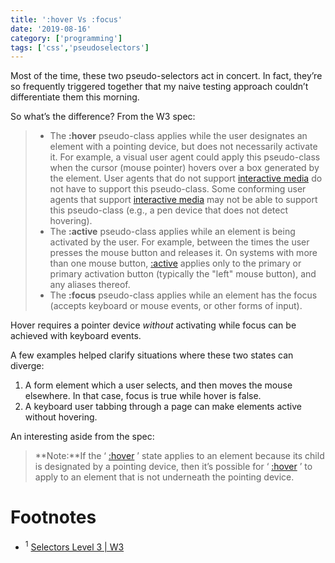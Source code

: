 ```yaml
---
title: ':hover Vs :focus'
date: '2019-08-16'
category: ['programming']
tags: ['css','pseudoselectors']
---
```


Most of the time, these two pseudo-selectors act in concert. In fact, they’re so frequently triggered together that my naive testing approach couldn’t differentiate them this morning.

So what’s the difference? From the W3 spec:

> * The **:hover** pseudo-class applies while the user designates an element with a pointing device, but does not necessarily activate it. For example, a visual user agent could apply this pseudo-class when the cursor (mouse pointer) hovers over a box generated by the element. User agents that do not support [interactive media](https://www.w3.org/TR/CSS21/media.html#interactive-media-group) do not have to support this pseudo-class. Some conforming user agents that support [interactive media](https://www.w3.org/TR/CSS21/media.html#interactive-media-group) may not be able to support this pseudo-class (e.g., a pen device that does not detect hovering).
> * The **:active** pseudo-class applies while an element is being activated by the user. For example, between the times the user presses the mouse button and releases it. On systems with more than one mouse button, [:active](https://www.w3.org/TR/selectors-3/#sel-active) applies only to the primary or primary activation button (typically the "left" mouse button), and any aliases thereof.
> * The **:focus** pseudo-class applies while an element has the focus (accepts keyboard or mouse events, or other forms of input).

Hover requires a pointer device _without_ activating while focus can be achieved with keyboard events.

A few examples helped clarify situations where these two states can diverge:
1. A form element which a user selects, and then moves the mouse elsewhere. In that case, focus is true while hover is false.
2. A keyboard user tabbing through a page can make elements active without hovering.

An interesting aside from the spec:
> **Note:**If the ‘ [:hover](https://www.w3.org/TR/selectors-3/#sel-hover) ’ state applies to an element because its child is designated by a pointing device, then it’s possible for ‘ [:hover](https://www.w3.org/TR/selectors-3/#sel-hover) ’ to apply to an element that is not underneath the pointing device.

# Footnotes
* <sup>1</sup> [Selectors Level 3 | W3](https://www.w3.org/TR/selectors-3/#useraction-pseudos)

